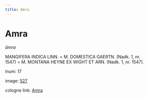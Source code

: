 ```yaml
---
title: Amra
---
```


# Amra

<i>āmra</i>  <div n="P" /><bot>MANGIFERA INDICA LINN.</bot> = <bot>M. DOMESTICA GAERTN.</bot> (Nadk. 1, nr. <div n="lb" />1547) = <bot>M. MONTANA HEYNE EX WIGHT ET ARN.</bot> (Nadk. 1, nr. 1547).

lnum: 17

image: [527](https://www.sanskrit-lexicon.uni-koeln.de/scans/csl-apidev/servepdf.php?dict=snp&page=527)

cologne link: [Amra](https://sanskrit-lexicon.uni-koeln.de/scans/csl-apidev/getword.php?dict=snp&key=Amra)

